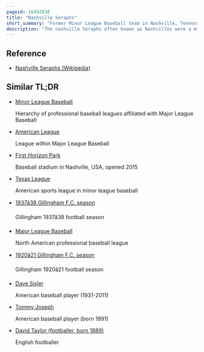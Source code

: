 ```yaml
---
pageid: 16492038
title: "Nashville Seraphs"
short_summary: "Former Minor League Baseball team in Nashville, Tennessee"
description: "The nashville Seraphs often known as Nashvilles were a minor League Baseball Team that played in 1895 in Class b the southern League. They were located in nashville Tennessee and played their Home Games at athletic Park later known as Sulphur Dell. In their only Season the Club won the Pennant of the southern League becoming the first minor League Baseball Team in the City to win a League Championship."
---
```


## Reference

- [Nashville Seraphs (Wikipedia)](https://en.wikipedia.org/?curid=16492038)

## Similar TL;DR

- [Minor League Baseball](/tldr/en/minor-league-baseball)

  Hierarchy of professional baseball leagues affiliated with Major League Baseball

- [American League](/tldr/en/american-league)

  League within Major League Baseball

- [First Horizon Park](/tldr/en/first-horizon-park)

  Baseball stadium in Nashville, USA, opened 2015

- [Texas League](/tldr/en/texas-league)

  American sports league in minor league baseball

- [1937â38 Gillingham F.C. season](/tldr/en/193738-gillingham-fc-season)

  Gillingham 1937â38 football season

- [Major League Baseball](/tldr/en/major-league-baseball)

  North American professional baseball league

- [1920â21 Gillingham F.C. season](/tldr/en/192021-gillingham-fc-season)

  Gillingham 1920â21 football season

- [Dave Sisler](/tldr/en/dave-sisler)

  American baseball player (1931-2011)

- [Tommy Joseph](/tldr/en/tommy-joseph)

  American baseball player (born 1991)

- [David Taylor (footballer, born 1889)](/tldr/en/david-taylor-footballer-born-1889)

  English footballer
